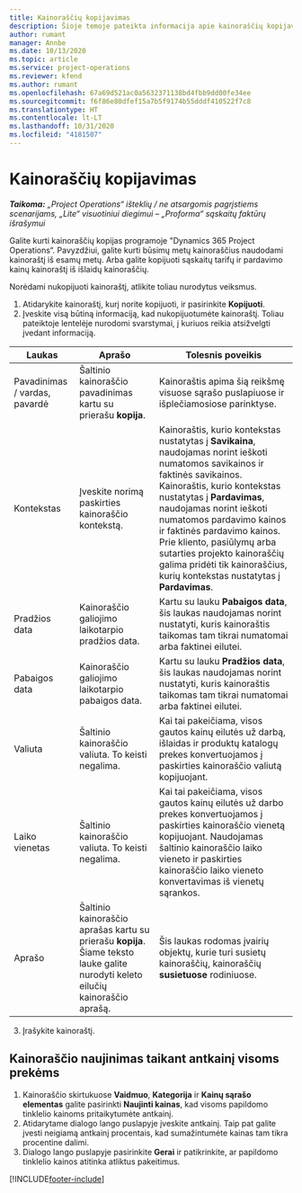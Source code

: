```yaml
---
title: Kainoraščių kopijavimas
description: Šioje temoje pateikta informacija apie kainoraščių kopijavimą programoje „Project operations“.
author: rumant
manager: Annbe
ms.date: 10/13/2020
ms.topic: article
ms.service: project-operations
ms.reviewer: kfend
ms.author: rumant
ms.openlocfilehash: 67a69d521ac0a5632371138bd4fbb9dd00fe34ee
ms.sourcegitcommit: f6f86e80dfef15a7b5f9174b55dddf410522f7c8
ms.translationtype: HT
ms.contentlocale: lt-LT
ms.lasthandoff: 10/31/2020
ms.locfileid: "4181507"
---
```

# <a name="copy-price-lists"></a>Kainoraščių kopijavimas

_**Taikoma:** „Project Operations“ išteklių / ne atsargomis pagrįstiems scenarijams, „Lite“ visuotiniui diegimui – „Proforma“ sąskaitų faktūrų išrašymui_

Galite kurti kainoraščių kopijas programoje "Dynamics 365 Project Operations“. Pavyzdžiui, galite kurti būsimų metų kainoraščius naudodami kainoraštį iš esamų metų.  Arba galite kopijuoti sąskaitų tarifų ir pardavimo kainų kainoraštį iš išlaidų kainoraščių. 

Norėdami nukopijuoti kainoraštį, atlikite toliau nurodytus veiksmus.

1. Atidarykite kainoraštį, kurį norite kopijuoti, ir pasirinkite **Kopijuoti**.
2. Įveskite visą būtiną informaciją, kad nukopijuotumėte kainoraštį. Toliau pateiktoje lentelėje nurodomi svarstymai, į kuriuos reikia atsižvelgti įvedant informaciją.

| Laukas | Aprašo | Tolesnis poveikis |
| --- | --- | --- |
| Pavadinimas / vardas, pavardė | Šaltinio kainoraščio pavadinimas kartu su prierašu **kopija**. | Kainoraštis apima šią reikšmę visuose sąrašo puslapiuose ir išplečiamosiose parinktyse. |
| Kontekstas | Įveskite norimą paskirties kainoraščio kontekstą. | Kainoraštis, kurio kontekstas nustatytas į **Savikaina**, naudojamas norint ieškoti numatomos savikainos ir faktinės savikainos. Kainoraštis, kurio kontekstas nustatytas į **Pardavimas**, naudojamas norint ieškoti numatomos pardavimo kainos ir faktinės pardavimo kainos. Prie kliento, pasiūlymų arba sutarties projekto kainoraščių galima pridėti tik kainoraščius, kurių kontekstas nustatytas į **Pardavimas**. |
| Pradžios data | Kainoraščio galiojimo laikotarpio pradžios data. | Kartu su lauku **Pabaigos data**, šis laukas naudojamas norint nustatyti, kuris kainoraštis taikomas tam tikrai numatomai arba faktinei eilutei. |
| Pabaigos data | Kainoraščio galiojimo laikotarpio pabaigos data. | Kartu su lauku **Pradžios data**, šis laukas naudojamas norint nustatyti, kuris kainoraštis taikomas tam tikrai numatomai arba faktinei eilutei. |
| Valiuta | Šaltinio kainoraščio valiuta. To keisti negalima. | Kai tai pakeičiama, visos gautos kainų eilutės už darbą, išlaidas ir produktų katalogų prekes konvertuojamos į paskirties kainoraščio valiutą kopijuojant. |
| Laiko vienetas | Šaltinio kainoraščio valiuta. To keisti negalima. | Kai tai pakeičiama, visos gautos kainų eilutės už darbo prekes konvertuojamos į paskirties kainoraščio vienetą kopijuojant. Naudojamas šaltinio kainoraščio laiko vieneto ir paskirties kainoraščio laiko vieneto konvertavimas iš vienetų sąrankos. |
| Aprašo | Šaltinio kainoraščio aprašas kartu su prierašu **kopija**. Šiame teksto lauke galite nurodyti keleto eilučių kainoraščio aprašą. | Šis laukas rodomas įvairių objektų, kurie turi susietų kainoraščių, kainoraščių **susietuose** rodiniuose. |

3. Įrašykite kainoraštį. 

## <a name="update-a-price-list-by-applying-a-mark-up-to-all-the-prices"></a>Kainoraščio naujinimas taikant antkainį visoms prekėms

1. Kainoraščio skirtukuose **Vaidmuo**, **Kategorija** ir **Kainų sąrašo elementas** galite pasirinkti **Naujinti kainas**, kad visoms papildomo tinklelio kainoms pritaikytumėte antkainį. 
2. Atidarytame dialogo lango puslapyje įveskite antkainį. Taip pat galite įvesti neigiamą antkainį procentais, kad sumažintumėte kainas tam tikra procentine dalimi. 
3. Dialogo lango puslapyje pasirinkite **Gerai** ir patikrinkite, ar papildomo tinklelio kainos atitinka atliktus pakeitimus.


[!INCLUDE[footer-include](../includes/footer-banner.md)]